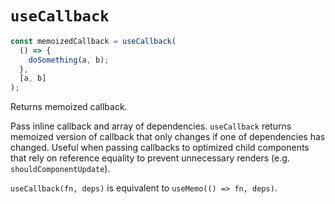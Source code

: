 # `useCallback`

```js
const memoizedCallback = useCallback(
  () => {
    doSomething(a, b);
  },
  [a, b]
);
```

Returns memoized callback.

Pass inline callback and array of dependencies. `useCallback` returns memoized version of callback that only changes if one of dependencies has changed. Useful when passing callbacks to optimized child components that rely on reference equality to prevent unnecessary renders (e.g. `shouldComponentUpdate`).

`useCallback(fn, deps)` is equivalent to `useMemo(() => fn, deps)`.
